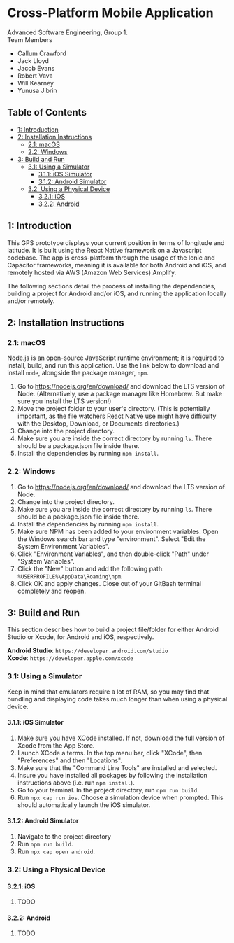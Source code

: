 # Cross-Platform Mobile Application

Advanced Software Engineering, Group 1.  
Team Members
- Callum Crawford
- Jack Lloyd
- Jacob Evans
- Robert Vava
- Will Kearney
- Yunusa Jibrin

## Table of Contents

- [1: Introduction](#1-introduction)
- [2: Installation Instructions](#2-installation-instructions)
  * [2.1: macOS](#21-macos)
  * [2.2: Windows](#22-windows)
- [3: Build and Run](#3-build-and-run)
  * [3.1: Using a Simulator](#31-using-a-simulator)
    + [3.1.1: iOS Simulator](#311-ios-simulator)
    + [3.1.2: Android Simulator](#312-android-simulator)
  * [3.2: Using a Physical Device](#32-using-a-physical-device)
    + [3.2.1: iOS](#321-ios)
    + [3.2.2: Android](#322-android)

## 1: Introduction

This GPS prototype displays your current position in terms of longitude and latitude. It is built using the React Native framework on a Javascript codebase. The app is cross-platform through the usage of the Ionic and Capacitor frameworks, meaning it is available for both Android and iOS, and remotely hosted via AWS (Amazon Web Services) Amplify.

The following sections detail the process of installing the dependencies, building a project for Android and/or iOS, and running the application locally and/or remotely.

## 2: Installation Instructions

### 2.1: macOS

Node.js is an open-source JavaScript runtime environment; it is required to install, build, and run this application. Use the link below to download and install `node`, alongside the package manager, `npm`.

1. Go to https://nodejs.org/en/download/ and download the LTS version of Node. (Alternatively, use a package manager like Homebrew. But make sure you install the LTS version!)
2. Move the project folder to your user's directory. (This is potentially important, as the file watchers React Native use might have difficulty with the Desktop, Download, or Documents directories.)
3. Change into the project directory.
4. Make sure you are inside the correct directory by running ```ls```. There should be a package.json file inside there.
5. Install the dependencies by running ```npm install```.

### 2.2: Windows

1. Go to https://nodejs.org/en/download/ and download the LTS version of Node.
2. Change into the project directory.
3. Make sure you are inside the correct directory by running ```ls```. There should be a package.json file inside there.
4. Install the dependencies by running ```npm install```.
5. Make sure NPM has been added to your environment variables. Open the Windows search bar and type "environment". Select "Edit the System Environment Variables".
6. Click "Environment Variables", and then double-click "Path" under "System Variables".
7. Click the "New" button and add the following path: ```%USERPROFILE%\AppData\Roaming\npm```.
8. Click OK and apply changes. Close out of your GitBash terminal completely and reopen.

## 3: Build and Run

This section describes how to build a project file/folder for either Android Studio or Xcode, for Android and iOS, respectively.

**Android Studio**: `https://developer.android.com/studio`  
**Xcode**: `https://developer.apple.com/xcode`

### 3.1: Using a Simulator

Keep in mind that emulators require a lot of RAM, so you may find that bundling and displaying code takes much longer than when using a physical device.

#### 3.1.1: iOS Simulator

1. Make sure you have XCode installed. If not, download the full version of Xcode from the App Store.
2. Launch XCode a terms. In the top menu bar, click "XCode", then "Preferences" and then "Locations".
3. Make sure that the "Command Line Tools" are installed and selected.
4. Insure you have installed all packages by following the installation instructions above (i.e. run ```npm install```).
5. Go to your terminal. In the project directory, run ```npm run build```.
6. Run ```npx cap run ios```. Choose a simulation device when prompted. This should automatically launch the iOS simulator.

#### 3.1.2: Android Simulator

1. Navigate to the project directory
2. Run ```npm run build```.
2. Run ```npx cap open android```.

### 3.2: Using a Physical Device

#### 3.2.1: iOS

1. TODO

#### 3.2.2: Android

1. TODO
